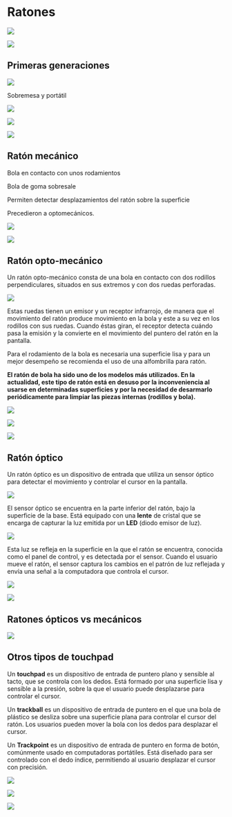 # Ratones

![](img/UD_10_-_Perif%C3%A9ricos_%28tema_completo%2918.png)

![](img/UD_10_-_Perif%C3%A9ricos_%28tema_completo%2919.jpg)

## Primeras generaciones

![](img/UD_10_-_Perif%C3%A9ricos_%28tema_completo%2920.jpg)

Sobremesa y portátil

![](img/UD_10_-_Perif%C3%A9ricos_%28tema_completo%2921.png)

![](img/UD_10_-_Perif%C3%A9ricos_%28tema_completo%2922.jpg)

![](img/UD_10_-_Perif%C3%A9ricos_%28tema_completo%2923.jpg)

## Ratón mecánico

Bola en contacto con unos rodamientos

Bola de goma sobresale

Permiten detectar desplazamientos del ratón sobre la superficie

Precedieron a optomecánicos\.

![](img/UD_10_-_Perif%C3%A9ricos_%28tema_completo%2924.png)

![](img/UD_10_-_Perif%C3%A9ricos_%28tema_completo%2925.png)

## Ratón opto-mecánico

Un ratón opto-mecánico consta de una bola en contacto con dos rodillos perpendiculares, situados en sus extremos y con dos ruedas perforadas.

![](img/UD_10_-_Perif%C3%A9ricos_%28tema_completo%2926.png)

Estas ruedas tienen un emisor y un receptor infrarrojo, de manera que el movimiento del ratón produce movimiento en la bola y este a su vez en los rodillos con sus ruedas. Cuando éstas giran, el receptor detecta cuándo pasa la emisión y la convierte en el movimiento del puntero del ratón en la pantalla.

Para el rodamiento de la bola es necesaria una superficie lisa y para un mejor desempeño se recomienda el uso de una alfombrilla para ratón.



__El ratón de bola ha sido uno de los modelos más utilizados\. En la actualidad, este tipo de ratón está en desuso por la inconveniencia al usarse en determinadas superficies y por la necesidad de desarmarlo periódicamente para limpiar las piezas internas \(rodillos y bola\)\.__

![](img/UD_10_-_Perif%C3%A9ricos_%28tema_completo%2927.png)

![](img/UD_10_-_Perif%C3%A9ricos_%28tema_completo%2928.jpg)

![](img/UD_10_-_Perif%C3%A9ricos_%28tema_completo%2929.png)

## Ratón óptico

Un ratón óptico es un dispositivo de entrada que utiliza un sensor óptico para detectar el movimiento y controlar el cursor en la pantalla.

![](img/UD_10_-_Perif%C3%A9ricos_%28tema_completo%2931.png)

El sensor óptico se encuentra en la parte inferior del ratón, bajo la superficie de la base. Está equipado con una **lente** de cristal que se encarga de capturar la luz emitida por un **LED** (diodo emisor de luz).

![](img/UD_10_-_Perif%C3%A9ricos_%28tema_completo%2932.jpg)

Esta luz se refleja en la superficie en la que el ratón se encuentra, conocida como el panel de control, y es detectada por el sensor. Cuando el usuario mueve el ratón, el sensor captura los cambios en el patrón de luz reflejada y envía una señal a la computadora que controla el cursor.

![](img/UD_10_-_Perif%C3%A9ricos_%28tema_completo%2930.png)


![](img/UD_10_-_Perif%C3%A9ricos_%28tema_completo%2933.png)

## Ratones ópticos vs mecánicos

![](img/UD_10_-_Perif%C3%A9ricos_%28tema_completo%2934.png)

## Otros tipos de touchpad

Un **touchpad** es un dispositivo de entrada de puntero plano y sensible al tacto, que se controla con los dedos. Está formado por una superficie lisa y sensible a la presión, sobre la que el usuario puede desplazarse para controlar el cursor.

Un **trackball** es un dispositivo de entrada de puntero en el que una bola de plástico se desliza sobre una superficie plana para controlar el cursor del ratón. Los usuarios pueden mover la bola con los dedos para desplazar el cursor.

Un **Trackpoint** es un dispositivo de entrada de puntero en forma de botón, comúnmente usado en computadoras portátiles. Está diseñado para ser controlado con el dedo índice, permitiendo al usuario desplazar el cursor con precisión.

![](img/UD_10_-_Perif%C3%A9ricos_%28tema_completo%2935.png)

![](img/UD_10_-_Perif%C3%A9ricos_%28tema_completo%2936.png)

![](img/UD_10_-_Perif%C3%A9ricos_%28tema_completo%2937.png)
